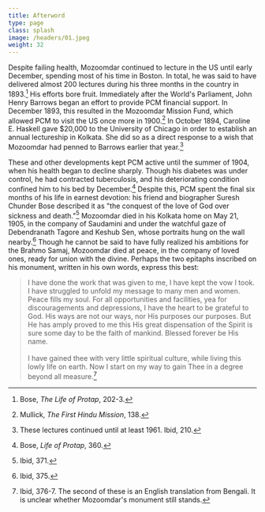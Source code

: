 ```yaml
---
title: Afterword
type: page
class: splash
image: /headers/01.jpeg
weight: 32
---
```


Despite failing health, Mozoomdar continued to lecture in the US until
early December, spending most of his time in Boston. In total, he was
said to have delivered almost 200 lectures during his three months in
the country in 1893.[^62] His efforts bore fruit. Immediately after the
World's Parliament, John Henry Barrows began an effort to provide PCM
financial support. In December 1893, this resulted in the Mozoomdar
Mission Fund, which allowed PCM to visit the US once more in
1900.[^63] In October 1894, Caroline E. Haskell gave \$20,000 to the
University of Chicago in order to establish an annual lectureship in
Kolkata. She did so as a direct response to a wish that Mozoomdar had
penned to Barrows earlier that year.[^64]

These and other developments kept PCM active until the summer of 1904,
when his health began to decline sharply. Though his diabetes was under
control, he had contracted tuberculosis, and his deteriorating condition
confined him to his bed by December.[^65] Despite this, PCM spent the
final six months of his life in earnest devotion: his friend and
biographer Suresh Chunder Bose described it as "the conquest of the
love of God over sickness and death."[^66] Mozoomdar died in his
Kolkata home on May 21, 1905, in the company of Saudamini and under the
watchful gaze of Debendranath Tagore and Keshub Sen, whose portraits
hung on the wall nearby.[^67] Though he cannot be said to have fully
realized his ambitions for the Brahmo Samaj, Mozoomdar died at peace, in
the company of loved ones, ready for union with the divine. Perhaps the
two epitaphs inscribed on his monument, written in his own words,
express this best:

> I have done the work that was given to me, I have kept the vow I took.
I have struggled to unfold my message to many men and women. Peace fills
my soul. For all opportunities and facilities, yea for discouragements
and depressions, I have the heart to be grateful to God. His ways are
not our ways, nor His purposes our purposes. But He has amply proved to
me this His great dispensation of the Spirit is sure some day to be the
faith of mankind. Blessed forever be His name.\
\
> I have gained thee with very little spiritual culture, while living
this lowly life on earth. Now I start on my way to gain Thee in a degree
beyond all measure.[^68]

[^62]: Bose, *The Life of Protap*, 202-3.

[^63]: Mullick, *The First Hindu Mission*, 138.

[^64]: These lectures continued until at least 1961. Ibid, 210.

[^65]: Bose, *Life of Protap*, 360.

[^66]: Ibid, 371.

[^67]: Ibid, 375.

[^68]: Ibid, 376-7. The second of these is an English translation from
    Bengali. It is unclear whether Mozoomdar's monument still stands.
